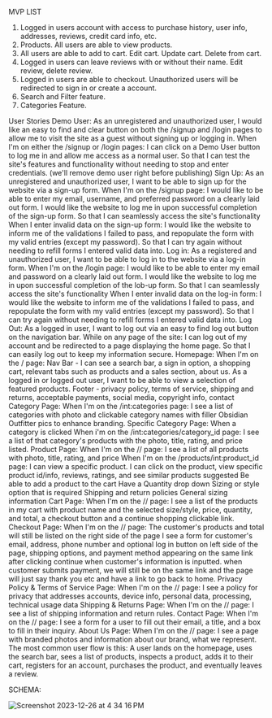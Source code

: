 MVP LIST
1. Logged in users account with access to purchase history, user info, addresses, reviews, credit card info, etc.
2. Products. All users are able to view products.
3. All users are able to add to cart. Edit cart. Update cart. Delete from cart.
4. Logged in users can leave reviews with or without their name. Edit review, delete review.
5. Logged in users are able to checkout. Unauthorized users will be redirected to sign in or create a account.
6. Search and Filter feature.
7. Categories Feature.


User Stories
Demo User: As an unregistered and unauthorized user, I would like an easy to find and clear button on both the /signup and /login pages to allow me to visit the site as a guest without signing up or logging in. When I'm on either the /signup or /login pages: I can click on a Demo User button to log me in and allow me access as a normal user. So that I can test the site's features and functionality without needing to stop and enter credentials. (we'll remove demo user right before publishing)
Sign Up: As an unregistered and unauthorized user, I want to be able to sign up for the website via a sign-up form. When I'm on the /signup page: I would like to be able to enter my email, username, and preferred password on a clearly laid out form. I would like the website to log me in upon successful completion of the sign-up form. So that I can seamlessly access the site's functionality When I enter invalid data on the sign-up form: I would like the website to inform me of the validations I failed to pass, and repopulate the form with my valid entries (except my password). So that I can try again without needing to refill forms I entered valid data into.
Log in: As a registered and unauthorized user, I want to be able to log in to the website via a log-in form. When I'm on the /login page: I would like to be able to enter my email and password on a clearly laid out form. I would like the website to log me in upon successful completion of the lob-up form. So that I can seamlessly access the site's functionality When I enter invalid data on the log-in form: I would like the website to inform me of the validations I failed to pass, and repopulate the form with my valid entries (except my password). So that I can try again without needing to refill forms I entered valid data into.
Log Out: As a logged in user, I want to log out via an easy to find log out button on the navigation bar. While on any page of the site: I can log out of my account and be redirected to a page displaying the home page. So that I can easily log out to keep my information secure.
Homepage: When I'm on the / page: Nav Bar - I can see a search bar, a sign in option, a shopping cart, relevant tabs such as products and a sales section, about us. As a logged in or logged out user, I want to be able to view a selection of featured products. Footer - privacy policy, terms of service, shipping and returns, acceptable payments, social media, copyright info, contact
Category Page: When I'm on the /int:categories page: I see a list of categories with photo and clickable category names with filler Obsidian Outfitter pics to enhance branding. Specific Category Page: When a category is clicked When i'm on the /int:categories/category_id page: I see a list of that category's products with the photo, title, rating, and price listed.
Product Page: When I'm on the // page: I see a list of all products with photo, title, rating, and price When I'm on the /products/int:product_id page: I can view a specific product. I can click on the product, view specific product id/info, reviews, ratings, and see similar products suggested Be able to add a product to the cart Have a Quantity drop down Sizing or style option that is required Shipping and return policies General sizing information
Cart Page: When I'm on the // page: I see a list of the products in my cart with product name and the selected size/style, price, quantity, and total, a checkout button and a continue shopping clickable link.
Checkout Page: When I'm on the // page: The customer's products and total will still be listed on the right side of the page I see a form for customer's email, address, phone number and optional log in button on left side of the page, shipping options, and payment method appearing on the same link after clicking continue when customer's information is inputted. when customer submits payment, we will still be on the same link and the page will just say thank you etc and have a link to go back to home.
Privacy Policy & Terms of Service Page: When I'm on the // page: I see a policy for privacy that addresses accounts, device info, personal data, processing, technical usage data
Shipping & Returns Page: When I'm on the // page: I see a list of shipping information and return rules.
Contact Page: When I'm on the // page: I see a form for a user to fill out their email, a title, and a box to fill in their inquiry.
About Us Page: When I'm on the // page: I see a page with branded photos and information about our brand, what we represent.
The most common user flow is this:
A user lands on the homepage, uses the search bar, sees a list of products, inspects a product, adds it to their cart, registers for an account, purchases the product, and eventually leaves a review.

SCHEMA:

![Screenshot 2023-12-26 at 4 34 16 PM](https://github.com/morah93/obsidianoutfittersFork/assets/97058803/aff7a1b1-8559-42ab-9bd7-6722b38e4fcd)
